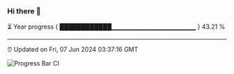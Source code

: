 ### Hi there 👋

⏳ Year progress { ████████████▁▁▁▁▁▁▁▁▁▁▁▁▁▁▁▁▁▁ } 43.21 %

---

⏰ Updated on Fri, 07 Jun 2024 03:37:16 GMT

![Progress Bar CI](https://github.com/IshwaranRudhara/GIT-ACTION/workflows/Progress%20Bar%20CI/badge.svg)
